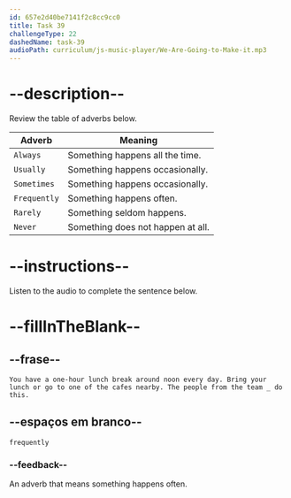 ```yaml
---
id: 657e2d40be7141f2c8cc9cc0
title: Task 39
challengeType: 22
dashedName: task-39
audioPath: curriculum/js-music-player/We-Are-Going-to-Make-it.mp3
---
```


<!-- (audio) Tom: What time do we have our lunch break?

Anna: You have a one-hour lunch break around noon every day. Bring your lunch or go to one of the cafes nearby. The people from the team frequently do this. -->


# --description--

Review the table of adverbs below.

| Adverb       | Meaning                           |
| ------------ | --------------------------------- |
| `Always`     | Something happens all the time.   |
| `Usually`    | Something happens occasionally.   |
| `Sometimes`  | Something happens occasionally.   |
| `Frequently` | Something happens often.          |
| `Rarely`     | Something seldom happens.         |
| `Never`      | Something does not happen at all. |

# --instructions--

Listen to the audio to complete the sentence below.

# --fillInTheBlank--

## --frase--

`You have a one-hour lunch break around noon every day. Bring your lunch or go to one of the cafes nearby. The people from the team _ do this.`

## --espaços em branco--

`frequently`

### --feedback--

An adverb that means something happens often.
